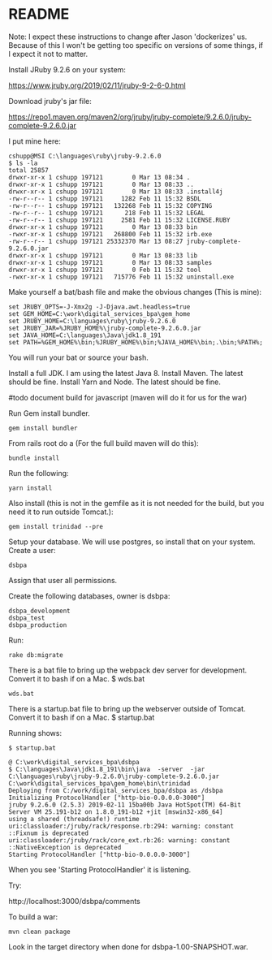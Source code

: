 # README

Note: I expect these instructions to change after Jason 'dockerizes' us. Because of this I won't be getting too
specific on versions of some things, if I expect it not to matter.

Install JRuby 9.2.6 on your system:

https://www.jruby.org/2019/02/11/jruby-9-2-6-0.html

Download jruby's jar file:

https://repo1.maven.org/maven2/org/jruby/jruby-complete/9.2.6.0/jruby-complete-9.2.6.0.jar

I put mine here:
```bazaar
cshupp@MSI C:\languages\ruby\jruby-9.2.6.0
$ ls -la
total 25857
drwxr-xr-x 1 cshupp 197121        0 Mar 13 08:34 .
drwxr-xr-x 1 cshupp 197121        0 Mar 13 08:33 ..
drwxr-xr-x 1 cshupp 197121        0 Mar 13 08:33 .install4j
-rw-r--r-- 1 cshupp 197121     1282 Feb 11 15:32 BSDL
-rw-r--r-- 1 cshupp 197121   132268 Feb 11 15:32 COPYING
-rw-r--r-- 1 cshupp 197121      218 Feb 11 15:32 LEGAL
-rw-r--r-- 1 cshupp 197121     2581 Feb 11 15:32 LICENSE.RUBY
drwxr-xr-x 1 cshupp 197121        0 Mar 13 08:33 bin
-rwxr-xr-x 1 cshupp 197121   268800 Feb 11 15:32 irb.exe
-rw-r--r-- 1 cshupp 197121 25332370 Mar 13 08:27 jruby-complete-9.2.6.0.jar
drwxr-xr-x 1 cshupp 197121        0 Mar 13 08:33 lib
drwxr-xr-x 1 cshupp 197121        0 Mar 13 08:33 samples
drwxr-xr-x 1 cshupp 197121        0 Feb 11 15:32 tool
-rwxr-xr-x 1 cshupp 197121   715776 Feb 11 15:32 uninstall.exe
```

Make yourself a bat/bash file and make the obvious changes (This is mine):
```bazaar
set JRUBY_OPTS=-J-Xmx2g -J-Djava.awt.headless=true 
set GEM_HOME=C:\work\digital_services_bpa\gem_home
set JRUBY_HOME=C:\languages\ruby\jruby-9.2.6.0
set JRUBY_JAR=%JRUBY_HOME%\jruby-complete-9.2.6.0.jar
set JAVA_HOME=C:\languages\Java\jdk1.8_191
set PATH=%GEM_HOME%\bin;%JRUBY_HOME%\bin;%JAVA_HOME%\bin;.\bin;%PATH%;
```

You will run your bat or source your bash.

Install a full JDK.  I am using the latest Java 8.
Install Maven. The latest should be fine.
Install Yarn and Node. The latest should be fine.

#todo
document build for javascript (maven will do it for us for the war)

Run Gem install bundler.

```bazaar
gem install bundler
```

From rails root do a (For the full build maven will do this):
```bazaar
bundle install
```

Run the following:
```
yarn install
```

Also install (this is not in the gemfile as it is not needed for the build, but you need it to run outside Tomcat.):
```bazaar
gem install trinidad --pre
```


Setup your database.  We will use postgres, so install that on your system.
Create a user: 
```bazaar
dsbpa
```

Assign that user all permissions.

Create the following databases, owner is dsbpa:
```bazaar
dsbpa_development
dsbpa_test
dsbpa_production
```

Run:

```bazaar
rake db:migrate
```

There is a bat file to bring up the webpack dev server for development.   Convert it to bash if on a Mac.
$ wds.bat

```bazaar
wds.bat
```

There is a startup.bat file to bring up the webserver outside of Tomcat.  Convert it to bash if on a Mac.
$ startup.bat

Running shows:
```bazaar
$ startup.bat

@ C:\work\digital_services_bpa\dsbpa
$ C:\languages\Java\jdk1.8_191\bin\java  -server  -jar C:\languages\ruby\jruby-9.2.6.0\jruby-complete-9.2.6.0.jar C:\work\digital_services_bpa\gem_home\bin\trinidad
Deploying from C:/work/digital_services_bpa/dsbpa as /dsbpa
Initializing ProtocolHandler ["http-bio-0.0.0.0-3000"]
jruby 9.2.6.0 (2.5.3) 2019-02-11 15ba00b Java HotSpot(TM) 64-Bit Server VM 25.191-b12 on 1.8.0_191-b12 +jit [mswin32-x86_64]
using a shared (threadsafe!) runtime
uri:classloader:/jruby/rack/response.rb:294: warning: constant ::Fixnum is deprecated
uri:classloader:/jruby/rack/core_ext.rb:26: warning: constant ::NativeException is deprecated
Starting ProtocolHandler ["http-bio-0.0.0.0-3000"]

```
When you see 'Starting ProtocolHandler' it is listening.

Try:

http://localhost:3000/dsbpa/comments

To build a war:

```bazaar
mvn clean package
```

Look in the target directory when done for dsbpa-1.00-SNAPSHOT.war.







